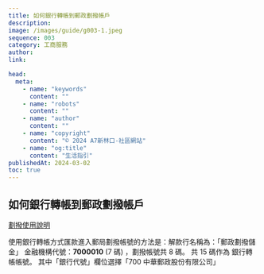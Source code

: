 ```yaml
---
title: 如何銀行轉帳到郵政劃撥帳戶
description:
image: /images/guide/g003-1.jpeg
sequence: 003
category: 工商服務
author:
link:

head:
  meta:
    - name: "keywords"
      content: ""
    - name: "robots"
      content: ""
    - name: "author"
      content: ""
    - name: "copyright"
      content: "© 2024 A7新林口-社區網站"
    - name: "og:title"
      content: "生活指引"
publishedAt: 2024-03-02
toc: true
---
```


## 如何銀行轉帳到郵政劃撥帳戶

<a href="https://www.post.gov.tw/post/internet/Customer_service/index.jsp?ID=16020405&defaultAllOpen=1&sn=0A9D8584-F79C-4C23-A690-3ED2D834E1A9">劃撥使用說明</a>

使用銀行轉帳方式匯款進入郵局劃撥帳號的方法是：解款行名稱為：「郵政劃撥儲金」 金融機構代號：**7000010** (7 碼) ，劃撥帳號共 8 碼。 共 15 碼作為 銀行轉帳帳號。 其中「銀行代號」欄位選擇「700 中華郵政股份有限公司」
